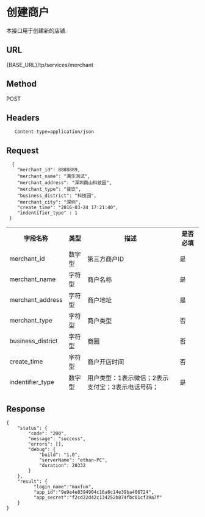 # 创建商户

本接口用于创建新的店铺.

## URL
   {BASE_URL}/tp/services/merchant

## Method
   POST

## Headers
```
   Content-type=application/json
```

## Request
```
  {
 	"merchant_id": 8888889,
 	"merchant_name": "满乐测试",
 	"merchant_address": "深圳南山科技园",
 	"merchant_type": "餐饮",
 	"business_district": "科技园",
 	"merchant_city": "深圳",
 	"create_time": "2016-03-24 17:21:40",
	"indentifier_type" : 1
 }
```
<table data-tablesaw-sortable>
    <thead>
        <tr>
            <th data-tablesaw-sortable-col data-tablesaw-sortable-default-col>字段名称</th>
            <th data-tablesaw-sortable-col>类型</th>
            <th data-tablesaw-sortable-col>描述</th>
            <th data-tablesaw-sortable-col>是否必填</th>
        </tr>
	<tr>
            <td>merchant_id</th>
            <td>数字型</th>
            <td>第三方商户ID</th>
            <td>是</th>
        </tr>
	<tr>
            <td>merchant_name</th>
            <td>字符型</th>
            <td>商户名称</th>
            <td>是</th>
        </tr>
	<tr>
            <td>merchant_address</th>
            <td>字符型</th>
            <td>商户地址</th>
            <td>是</th>
        </tr>
	<tr>
            <td>merchant_type</th>
            <td>字符型</th>
            <td>商户类型</th>
            <td>否</th>
        </tr>
	<tr>
            <td>business_district</th>
            <td>字符型</th>
            <td>商圈</th>
            <td>否</th>
        </tr>
	<tr>
            <td>create_time</th>
            <td>字符型</th>
            <td>商户开店时间</th>
            <td>否</th>
        </tr>
	<tr>
            <td>indentifier_type</th>
            <td>数字型</th>
            <td>用户类型：1表示微信；2表示支付宝；3表示电话号码；</th>
            <td>是</th>
        </tr>
    </thead>
<table>

## Response
```
{
	"status": {
		"code": "200",
		"message": "success",
		"errors": [],
		"debug": {
			"build": "1.0",
			"serverName": "ethan-PC",
			"duration": 20332
		}
	},
	"result": {
		  "login_name":"maxfun",
		  "app_id":"9e9e4e8394904c16a6c14e39ba406724",
		  "app_secret":"f2cd22d42c134252b874fbc01cf39a7f"
	}
}
```

